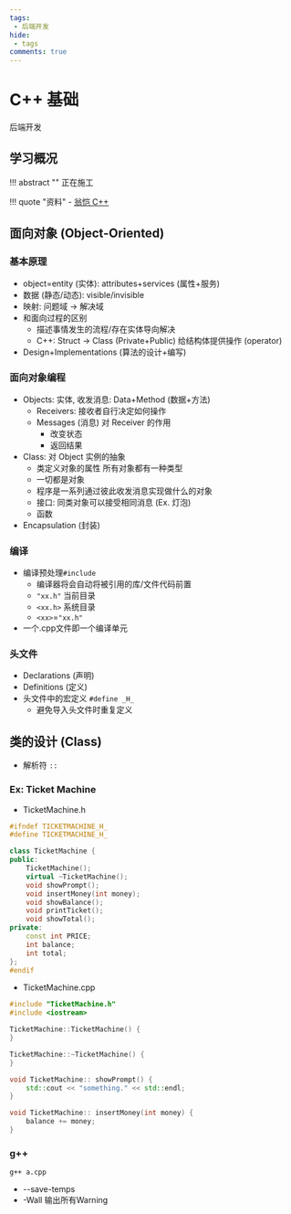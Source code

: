 ```yaml
---
tags:
 - 后端开发
hide: 
 - tags
comments: true
---
```

# C++ 基础
<div class="badges">
<span class="badge badge1">后端开发</span>
</div>

## 学习概况
!!! abstract ""
    正在施工

!!! quote "资料"
    - [翁恺 C++](https://www.bilibili.com/video/BV1dE41167hJ/?spm_id_from=333.337.search-card.all.click&vd_source=e81e93bc6892fd0d7e19b265d26a2b3a)

## 面向对象 (Object-Oriented)
### 基本原理

- object=entity (实体): attributes+services (属性+服务)
- 数据 (静态/动态): visible/invisible
- 映射: 问题域 -> 解决域
- 和面向过程的区别
  - 描述事情发生的流程/存在实体导向解决
  - C++: Struct -> Class (Private+Public) 给结构体提供操作 (operator)
- Design+Implementations (算法的设计+编写)

### 面向对象编程

- Objects: 实体, 收发消息: Data+Method (数据+方法)
  - Receivers: 接收者自行决定如何操作
  - Messages (消息) 对 Receiver 的作用
    - 改变状态
    - 返回结果
- Class: 对 Object 实例的抽象
  - 类定义对象的属性 所有对象都有一种类型
  - 一切都是对象
  - 程序是一系列通过彼此收发消息实现做什么的对象
  - 接口: 同类对象可以接受相同消息 (Ex. 灯泡)
  - 函数
- Encapsulation (封装)

### 编译

- 编译预处理`#include`
  - 编译器将会自动将被引用的库/文件代码前置
  - `"xx.h"` 当前目录
  - `<xx.h>` 系统目录
  - `<xx>`=`"xx.h"`
- 一个.cpp文件即一个编译单元

### 头文件

- Declarations (声明)
- Definitions (定义)
- 头文件中的宏定义 `#define _H_ `
  - 避免导入头文件时重复定义

## 类的设计 (Class)

- 解析符 `::`

### Ex: Ticket Machine

- TicketMachine.h

```c++
#ifndef TICKETMACHINE_H_
#define TICKETMACHINE_H_

class TicketMachine {
public:
    TicketMachine();
    virtual ~TicketMachine();
    void showPrompt();
    void insertMoney(int money);
    void showBalance();
    void printTicket();
    void showTotal();
private:
    const int PRICE;
    int balance;
    int total;
};
#endif
```

- TicketMachine.cpp

```c++
#include "TicketMachine.h"
#include <iostream>

TicketMachine::TicketMachine() {
}

TicketMachine::~TicketMachine() {
}

void TicketMachine:: showPrompt() {
    std::cout << "something." << std::endl;
}

void TicketMachine:: insertMoney(int money) {
    balance += money;
}
```

### g++
`g++ a.cpp`

- --save-temps
- -Wall 输出所有Warning